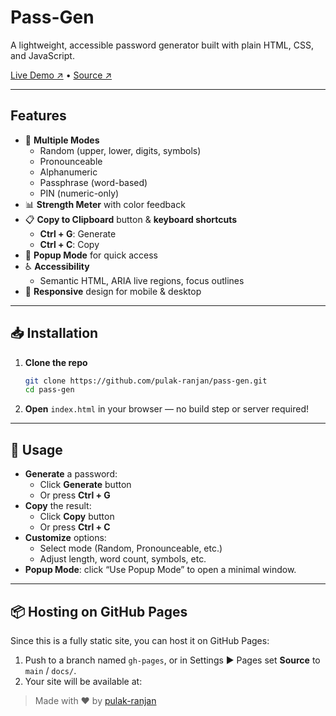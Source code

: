 # Pass-Gen

A lightweight, accessible password generator built with plain HTML, CSS, and JavaScript.

[Live Demo ↗](https://pulak-ranjan.github.io/pass-gen/) • [Source ↗](https://github.com/pulak-ranjan/pass-gen)

---

## Features

- 🔐 **Multiple Modes**  
  - Random (upper, lower, digits, symbols)  
  - Pronounceable  
  - Alphanumeric  
  - Passphrase (word-based)  
  - PIN (numeric-only)  
- 📊 **Strength Meter** with color feedback  
- 📋 **Copy to Clipboard** button & **keyboard shortcuts**  
  - **Ctrl + G**: Generate  
  - **Ctrl + C**: Copy  
- 🔄 **Popup Mode** for quick access  
- ♿ **Accessibility**  
  - Semantic HTML, ARIA live regions, focus outlines  
- 📱 **Responsive** design for mobile & desktop  

---

## 📥 Installation

1. **Clone the repo**  
    ```bash
    git clone https://github.com/pulak-ranjan/pass-gen.git
    cd pass-gen
    ```
2. **Open** `index.html` in your browser — no build step or server required!

---

## 🚀 Usage

- **Generate** a password:  
  - Click **Generate** button  
  - Or press **Ctrl + G**  
- **Copy** the result:  
  - Click **Copy** button  
  - Or press **Ctrl + C**  
- **Customize** options:  
  - Select mode (Random, Pronounceable, etc.)  
  - Adjust length, word count, symbols, etc.  
- **Popup Mode**: click “Use Popup Mode” to open a minimal window.

---

## 📦 Hosting on GitHub Pages

Since this is a fully static site, you can host it on GitHub Pages:

1. Push to a branch named `gh-pages`, or in Settings ▶️ Pages set **Source** to `main` / `docs/`.  
2. Your site will be available at:  


> Made with ❤️ by [pulak-ranjan](https://github.com/pulak-ranjan)
